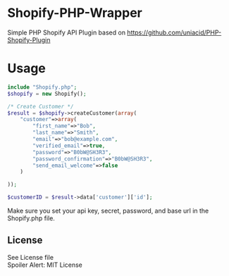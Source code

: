 Shopify-PHP-Wrapper
==================

Simple PHP Shopify API Plugin based on <https://github.com/uniacid/PHP-Shopify-Plugin>

Usage
=====
```php
include "Shopify.php";
$shopify = new Shopify();

/* Create Customer */
$result = $shopify->createCustomer(array(
    "customer"=>array(
        "first_name"=>"Bob",
        "last_name"=>"Smith",
        "email"=>"bob@example.com",
        "verified_email"=>true,
        "password"=>"B0bW@SH3R3",
        "password_confirmation"=>"B0bW@SH3R3",
        "send_email_welcome"=>false
    )

));

$customerID = $result->data['customer']['id'];
```

Make sure you set your api key, secret, password, and base url in the Shopify.php file.

## License
See License file  
Spoiler Alert: MIT License
